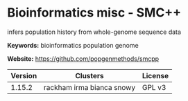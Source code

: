# Bioinformatics misc - SMC++

infers population history from whole-genome sequence data

**Keywords:** bioinformatics population genome

**Website:** <https://github.com/popgenmethods/smcpp>

| Version | Clusters | License |
| ------- | -------- | ------- |
| 1.15.2 | rackham irma bianca snowy | GPL v3 |
